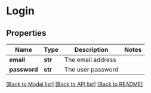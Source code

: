 # Login

## Properties
Name | Type | Description | Notes
------------ | ------------- | ------------- | -------------
**email** | **str** | The email address | 
**password** | **str** | The user password  | 

[[Back to Model list]](../README.md#documentation-for-models) [[Back to API list]](../README.md#documentation-for-api-endpoints) [[Back to README]](../README.md)



